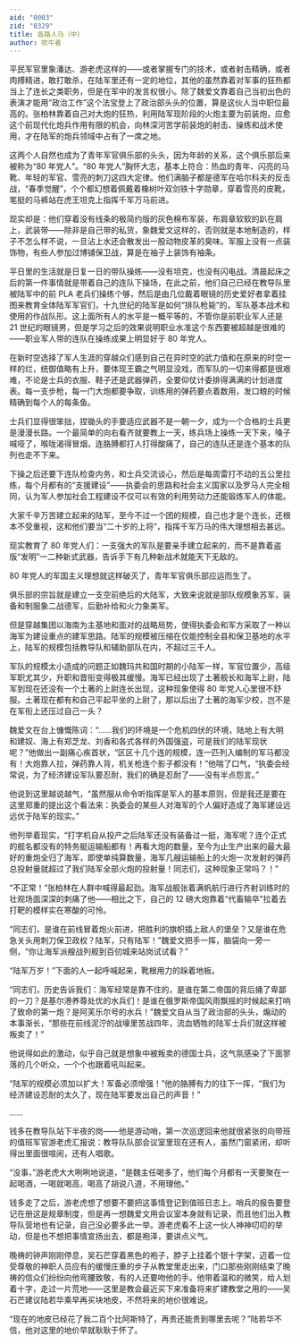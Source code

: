 ```yaml
---
aid: "0003"
zid: "0329"
title: 各路人马（中）
author: 吹牛者
---
```


平民军官里象潘达、游老虎这样的——或者掌握专门的技术，或者射击精确，或者肉搏精进，敢打敢杀，在陆军里还有一定的地位，其他的虽然靠着对军事的狂热都当上了连长之类职务，但是在军中的发言权很小。除了魏爱文靠着自己当初出色的表演才能用“政治工作”这个法宝登上了政治部头头的位置，算是这伙人当中职位最高的。张柏林靠着自己对大炮的狂热，利用陆军现阶段的火炮主要为前装炮，应愈这个前现代化炮兵作用有限的机会，向林深河苦学前装炮的射击、操练和战术使用，才在陆军的炮兵领域中占有了一席之地。

这两个人自然也成为了青年军官俱乐部的头头，因为年龄的关系，这个俱乐部后来被称为“80 年党人”。“80 年党人”胸怀大志，基本上符合：热血的青年、闪亮的马靴、年轻的军官、雪亮的刺刀这四大定律。他们满脑子都是德军在哈尔科夫的反击战，“春季觉醒”，个个都幻想着佩戴着橡树叶双剑铁十字勋章，穿着雪亮的皮靴，笔挺的马裤站在虎王坦克上指挥千军万马前进。

现实却是：他们穿着没有线条的极简约版的灰色棉布军装，布肩章软软的趴在肩上，武装带——除非是自己带的私货，象魏爱文这样的，否则就是本地制造的，样子不怎么样不说，一旦沾上水还会散发出一股动物皮革的臭味。军服上没有一点装饰物，有些人参加过博铺保卫战，算是在袖子上装饰有袖条。

平日里的生活就是日复一日的带队操练——没有坦克，也没有闪电战。清晨起床之后的第一件事情就是带着自己的连队下操场，在此之前，他们自己已经在教导队里被陆军中的前 PLA 老兵们操练个够，然后是由几位戴着眼镜的历史爱好者拿着挂图来教育全体陆军军官们，十九世纪的陆军是如何“排队枪毙”的，军队基本战术和使用的作战队形。这上面所有人的水平是一概平等的，不管你是前职业军人还是 21 世纪的眼镜男，但是学习之后的效果说明职业水准这个东西要被超越是很难的——职业军人带的连队在操练成果上明显好于 80 年党人。

在新时空选择了军人生涯的穿越众们感到自己在异时空的武力值和在原来的时空一样的烂，统御值略有上升，要体现王霸之气明显没戏，而军队的一切来得都是很艰难，不论是士兵的衣服、鞋子还是武器弹药，全要仰仗计委排得满满的计划进度表。每一支步枪，每一门大炮都要争取，训练用的弹药要点着数用，发口粮的时候精确到每个人的每条鱼。

士兵们显得很笨拙，捏锄头的手要适应武器不是一朝一夕，成为一个合格的士兵更是漫漫长路。一个最简单的向右看齐就要教上一天，练兵场上操练一天下来，嗓子喊哑了，喉咙渴得冒烟，连胳膊都打人打得酸痛了，自己的连队还是连个基本的队列也走不下来。

下操之后还要下连队检查内务，和士兵交流谈心，然后是每周雷打不动的五公里拉练，每个月都有的“支援建设”——执委会的思路和社会主义国家以及罗马人完全相同，认为军人参加社会工程建设不仅可以有效的利用劳动力还能锻炼军人的体能。

大家千辛万苦建立起来的陆军，至今不过一个团的规模，自己也才是个连长，还根本不受重视，这和他们要当“二十岁的上将”，指挥千军万马的伟大理想相去甚远。

现实教育了 80 年党人们：一支强大的军队是要亲手建立起来的，而不是靠着盗版“发明”一二种新式武器，告诉手下有几种新战术就能天下无敌的。

80 年党人的军国主义理想就这样破灭了，青年军官俱乐部应运而生了。

俱乐部的宗旨就是建立一支空前绝后的大陆军，大致来说就是部队规模象苏军，装备和制服象二战德军，后勤补给和火力象美军。

但是穿越集团以海南为主基地和面对的战略局势，使得执委会和军方采取了一种以海军为建设重点的建军思路。陆军的规模被压缩在仅能控制全县和保卫基地的水平上，陆军的规模包括教导队和辅助部队在内，不超过三千人。

军队的规模太小造成的问题正如魏玛共和国时期的小陆军一样，军官位置少，高级军职尤其少，升职和晋衔变得极其缓慢。海军已经出现了土著舰长和海军上尉，陆军到现在还没有一个土著的上尉连长出现，这种现象使得 80 年党人心里很不舒服。土著现在都有和自己平起平坐的上尉了，那以后出了土著的海军少校，岂不是在军衔上还压过自己一头？

魏爱文在台上慷慨陈词：“……我们的环境是一个危机四伏的环境，陆地上有大明和建奴、海上有郑芝龙、刘香和各式各样的外国强盗，可是我们的陆军现状呢？”他做出一副痛心疾首状，“区区十几个连的规模，连一匹列入编制的军马都没有！大炮靠人拉，弹药靠人背，机关枪连个影子都没有！”他喘了口气，“执委会经常说，为了经济建设军队要忍耐，我们的确是忍耐了——没有半点怨言。”

他说到这里越说越气，“虽然服从命令听指挥是军人的基本原则，但是我还是要在这里郑重的提出这个看法来：执委会的某些人对海军的个人偏好造成了海军建设远远优于陆军的现实。”

他列举着现实，“打字机自从投产之后陆军还没有装备过一挺，海军呢？连个正式的舰名都没有的特务艇运输船都有！再看大炮的数量，至今为止生产出来的最大最好的重炮全归了海军，即使单纯算数量，海军几艘运输船上的火炮一次发射的弹药总投射量就超过了我们陆军全部火炮的投射量！同志们，这种现象正常吗？！”

“不正常！”张柏林在人群中喊得最起劲。海军战舰张着满帆航行进行齐射训练时的壮观场面深深的刺痛了他——相比之下，自己的 12 磅大炮靠着“代畜输卒”拉着去打靶的模样实在寒酸的可怜。

“同志们，是谁在前线冒着炮火前进，把胜利的旗帜插上敌人的堡垒？又是谁在危急关头用刺刀保卫政权？陆军，只有陆军！”魏爱文把手一挥，脑袋向一旁一侧，“你让海军派艘战列舰到百仞城来站岗试试看？”

“陆军万岁！”下面的人一起呼喊起来，靴根用力的跺着地板。

“同志们，历史告诉我们：海军经常是靠不住的，是谁在第二帝国的背后捅了卑鄙的一刀？是基尔港养尊处优的水兵们！是谁在俄罗斯帝国风雨飘摇的时候起来打响了致命的第一炮？是阿芙乐尔号的水兵！”魏爱文自从当了政治部的头头，煽动的本事渐长，“那些在前线泥泞的战壕里苦战四年，流血牺牲的陆军士兵们就这样被叛卖了！”

他说得如此的激动，似乎自己就是想象中被叛卖的德国士兵，这气氛感染了下面寥落的几个听众，一个个也跟着吼叫起来。

“陆军的规模必须加以扩大！军备必须增强！”他的胳膊有力的往下一挥，“我们为经济建设忍耐的太久了，现在陆军要发出自己的声音！”

……

钱多在教导队站下半夜的岗——他是游动哨，第一次巡逻回来他就很紧张的向带班的值班军官游老虎汇报说：教导队队部会议室里现在还有人，虽然门窗紧闭，却听得出里面很喧闹，还有人唱歌。

“没事，”游老虎大大咧咧地说道，“是魏主任喝多了，他们每个月都有一天要聚在一起喝酒，一喝就喝高，喝高了胡说八道，不用理他。”

钱多走了之后，游老虎想了想要不要把这事情登记到值班日志上。哨兵的报告要登记在册这是规章制度，但是再一想魏爱文用会议室本身就有记录，而且他们出入教导队营地也有记录，自己没必要多此一举。游老虎看不上这一伙人神神叨叨的举动，但是也不想把事情宣扬出去，都是袍泽，要讲点义气。

晚祷的钟声刚刚停息，吴石芒穿着黑色的袍子，脖子上挂着个银十字架，迈着一位受尊敬的神职人员应有的缓慢庄重的步子从教堂里走出来，门口那些刚刚结束了晚祷的信众们纷纷向他弯腰致敬，有的人还要吻他的手。他带着温和的微笑，给人划着十字，走过一片荒地——这里是教会最近买下来准备将来扩建教堂之用的——吴石芒建议陆若华乘早再买块地皮，不然将来的地价很难说。

“现在的地皮已经花了我二百个比阿斯特了，再贵还能贵到哪里去呢？”陆若华不信，他对这里的地价早就耿耿于怀了。
